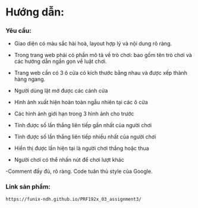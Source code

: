 # Hướng dẫn:

### Yêu cầu:
- Giao diện có màu sắc hài hoà, layout hợp lý và nội dung rõ ràng.

- Trong trang web phải có phần mô tả về trò chơi: bao gồm tên trò chơi và các hướng dẫn ngắn gọn về luật chơi.

- Trang web cần có 3 ô cửa có kích thước bằng nhau và được xếp thành hàng ngang.

- Người dùng lật mở được các cánh cửa

- Hình ảnh xuất hiện hoàn toàn ngẫu nhiên tại các ô cửa

- Các hình ảnh giới hạn trong 3 hình ảnh cho trước

- Tính được số lần thắng liên tiếp gần nhất của người chơi

- Tính được số lần thắng liên tiếp nhiều nhất của người chơi

- Hiển thị được lần hiện tại là người chơi thắng hoặc thua

- Người chơi có thể nhấn nút để chơi lượt khác

-Comment đầy đủ, rõ ràng. Code tuân thủ style của Google.

### Link sản phẩm:
```
https://funix-ndh.github.io/PRF192x_03_assignment3/

```

